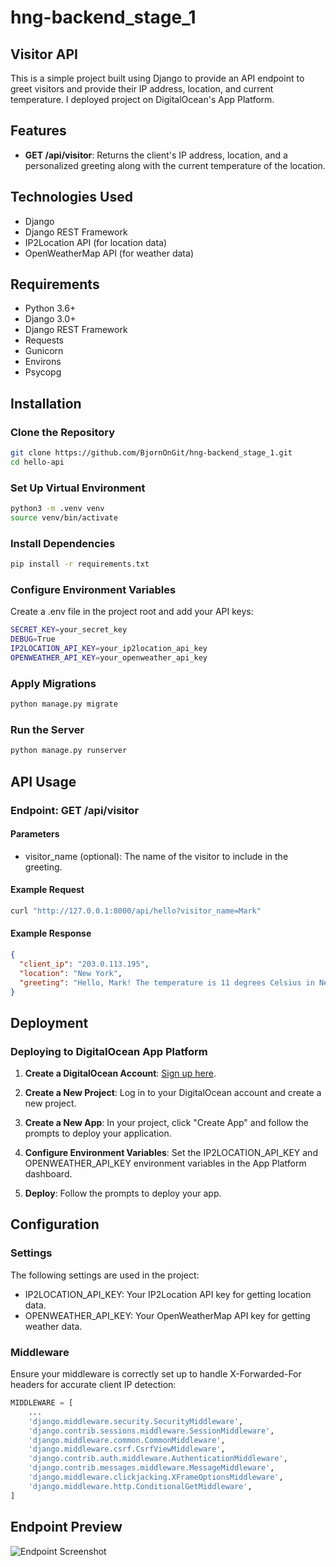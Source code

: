 # hng-backend_stage_1

## Visitor API

This is a simple project built using Django to provide an API endpoint to greet visitors and provide their IP address, location, and current temperature. I deployed project on DigitalOcean's App Platform.

## Features

- **GET /api/visitor**: Returns the client's IP address, location, and a personalized greeting along with the current temperature of the location.

## Technologies Used

- Django
- Django REST Framework
- IP2Location API (for location data)
- OpenWeatherMap API (for weather data)

## Requirements

- Python 3.6+
- Django 3.0+
- Django REST Framework
- Requests
- Gunicorn
- Environs
- Psycopg

## Installation

### Clone the Repository

```bash
git clone https://github.com/BjornOnGit/hng-backend_stage_1.git
cd hello-api
```

### Set Up Virtual Environment

```bash
python3 -m .venv venv
source venv/bin/activate
```

### Install Dependencies

```bash
pip install -r requirements.txt
```

### Configure Environment Variables

Create a .env file in the project root and add your API keys:

```bash
SECRET_KEY=your_secret_key
DEBUG=True
IP2LOCATION_API_KEY=your_ip2location_api_key
OPENWEATHER_API_KEY=your_openweather_api_key
```

### Apply Migrations

```bash
python manage.py migrate
```

### Run the Server

```bash
python manage.py runserver
```

## API Usage

### Endpoint: GET /api/visitor

#### Parameters

- visitor_name (optional): The name of the visitor to include in the greeting.

#### Example Request

```bash
curl "http://127.0.0.1:8000/api/hello?visitor_name=Mark"
```

#### Example Response

```json
{
  "client_ip": "203.0.113.195",
  "location": "New York",
  "greeting": "Hello, Mark! The temperature is 11 degrees Celsius in New York"
}
```

## Deployment

### Deploying to DigitalOcean App Platform

1. **Create a DigitalOcean Account**: [Sign up here](https://www.digitalocean.com).

2. **Create a New Project**: Log in to your DigitalOcean account and create a new project.

3. **Create a New App**: In your project, click "Create App" and follow the prompts to deploy your application.

4. **Configure Environment Variables**: Set the IP2LOCATION_API_KEY and OPENWEATHER_API_KEY environment variables in the App Platform dashboard.

5. **Deploy**: Follow the prompts to deploy your app.

## Configuration

### Settings

The following settings are used in the project:

- IP2LOCATION_API_KEY: Your IP2Location API key for getting location data.
- OPENWEATHER_API_KEY: Your OpenWeatherMap API key for getting weather data.

### Middleware

Ensure your middleware is correctly set up to handle X-Forwarded-For headers for accurate client IP detection:

```python
MIDDLEWARE = [
    ...
    'django.middleware.security.SecurityMiddleware',
    'django.contrib.sessions.middleware.SessionMiddleware',
    'django.middleware.common.CommonMiddleware',
    'django.middleware.csrf.CsrfViewMiddleware',
    'django.contrib.auth.middleware.AuthenticationMiddleware',
    'django.contrib.messages.middleware.MessageMiddleware',
    'django.middleware.clickjacking.XFrameOptionsMiddleware',
    'django.middleware.http.ConditionalGetMiddleware',
]
```

## Endpoint Preview

![Endpoint Screenshot](img/endpoint-screenshot.png)